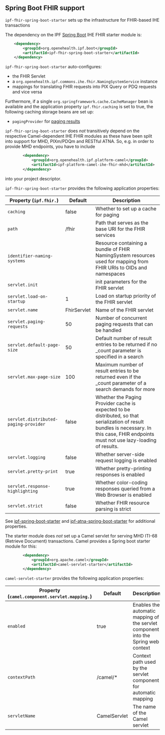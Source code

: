 ## Spring Boot FHIR support

`ipf-fhir-spring-boot-starter` sets up the infrastructure for FHIR-based IHE transactions
 
The dependency on the IPF [Spring Boot] IHE FHIR starter module is:

```xml
    <dependency>
        <groupId>org.openehealth.ipf.boot</groupId>
        <artifactId>ipf-fhir-spring-boot-starter</artifactId>
    </dependency>
```


`ipf-fhir-spring-boot-starter` auto-configures:
 
* the FHIR Servlet
* a `org.openehealth.ipf.commons.ihe.fhir.NamingSystemService` instance
* mappings for translating FHIR requests into PIX Query or PDQ requests and vice versa

Furthermore, if a single `org.springframework.cache.CacheManager` bean is available and the application
property `ipf.fhir.caching` is set to true, the following caching storage beans are set up:

* `pagingProvider` for [paging results](http://hapifhir.io/doc_rest_server.html#Paging_Providers)

`ipf-fhir-spring-boot-starter` does *not*  transitively depend on the respective Camel-dependent IHE FHIR
modules as these have been split into support for MHD, PIXm/PDQm and RESTful ATNA. So, e.g. in order to
provide MHD endpoints, you have to include

```xml
        <dependency>
            <groupId>org.openehealth.ipf.platform-camel</groupId>
            <artifactId>ipf-platform-camel-ihe-fhir-mhd</artifactId>
        </dependency>
```

into your project descriptor.

`ipf-fhir-spring-boot-starter` provides the following application properties:

| Property (`ipf.fhir.`)     | Default                | Description                                        |
|----------------------------|-----------------------|-----------------------------------------------------|
| `caching`                  | false           | Whether to set up a cache for paging
| `path`                     | /fhir           | Path that serves as the base URI for the FHIR services
| `identifier-naming-systems`|                 | Resource containing a bundle of FHIR NamingSystem resources used for mapping from FHIR URIs to OIDs and namespaces
| `servlet.init`             |                 | init parameters for the FHIR servlet
| `servlet.load-on-startup`  | 1               | Load on startup priority of the FHIR servlet
| `servlet.name`             | FhirServlet     | Name of the FHIR servlet
| `servlet.paging-requests`  | 50              | Number of concurrent paging requests that can be handled
| `servlet.default-page-size`| 50              | Default number of result entries to be returned if no _count parameter is specified in a search
| `servlet.max-page-size`    | 100             | Maximum number of result entries to be returned even if the _count parameter of a search demands for more
| `servlet.distributed-paging-provider` | false  | Whether the Paging Provider cache is expected to be distributed, so that serialization of result bundles is necessary. In this case, FHIR endpoints must not use lazy-loading of results.
| `servlet.logging`          | false           | Whether server-side request logging is enabled
| `servlet.pretty-print`     | true            | Whether pretty-printing responses is enabled
| `servlet.response-highlighting`  | true      | Whether color-coding responses queried from a Web Browser is enabled |
| `servlet.strict`           | false           | Whether FHIR resource parsing is strict |

See [ipf-spring-boot-starter](../ipf-spring-boot-starter/index.html) and [ipf-atna-spring-boot-starter](../ipf-atna-spring-boot-starter/index.html) for
additional properties.

The starter module does *not* set up a Camel servlet for serving MHD ITI-68 (Retrieve Document) transactions.
Camel provides a Spring boot starter module for this:

```xml
        <dependency>
            <groupId>org.apache.camel</groupId>
            <artifactId>camel-servlet-starter</artifactId>
        </dependency>
```

`camel-servlet-starter` provides the following application properties:

| Property (`camel.component.servlet.mapping.`) | Default                | Description                                        |
|-----------------------------------------------|------------------------|----------------------------------------------------|
| `enabled`                                     | true                   | Enables the automatic mapping of the servlet component into the Spring web context
| `contextPath`                                 | /camel/*               | Context path used by the servlet component for automatic mapping
| `servletName`                                 | CamelServlet           | The name of the Camel servlet


[Spring Boot]: https://projects.spring.io/spring-boot/

